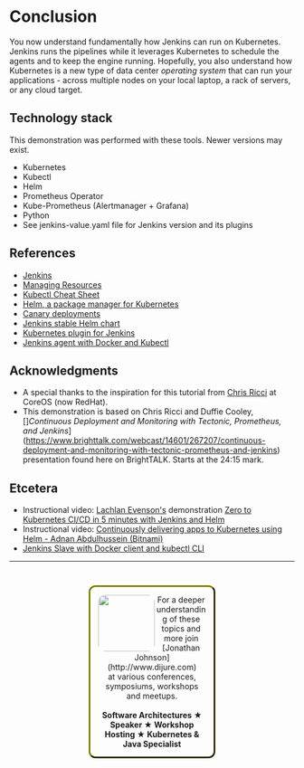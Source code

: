 # Conclusion #

You now understand fundamentally how Jenkins can run on Kubernetes. Jenkins runs the pipelines while it leverages Kubernetes to schedule the agents and to keep the engine running. Hopefully, you also understand how Kubernetes is a new type of data center _operating system_ that can run your applications - across multiple nodes on your local laptop, a rack of servers, or any cloud target.

## Technology stack ##

This demonstration was performed with these tools. Newer versions may exist.

- Kubernetes
- Kubectl
- Helm
- Prometheus Operator
- Kube-Prometheus (Alertmanager + Grafana)
- Python
- See jenkins-value.yaml file for Jenkins version and its plugins

## References ##

- [Jenkins](https://jenkins.io/)
- [Managing Resources](https://kubernetes.io/docs/concepts/cluster-administration/manage-deployment/)
- [Kubectl Cheat Sheet](https://kubernetes.io/docs/reference/kubectl/cheatsheet/)
- [Helm, a package manager for Kubernetes](https://helm.sh/)
- [Canary deployments](
https://whatis.techtarget.com/definition/canary-canary-testing)
- [Jenkins stable Helm chart](https://github.com/kubernetes/charts/tree/master/stable/jenkins)
- [Kubernetes plugin for Jenkins](https://github.com/jenkinsci/kubernetes-plugin)
- [Jenkins agent with Docker and Kubectl](https://github.com/radu-matei/jenkins-slave-docker)

## Acknowledgments ##

- A special thanks to the inspiration for this tutorial from [Chris Ricci](https://github.com/cricci82) at CoreOS (now RedHat).
- This demonstration is based on Chris Ricci and Duffie Cooley, []*Continuous Deployment and Monitoring with Tectonic, Prometheus, and Jenkins*](https://www.brighttalk.com/webcast/14601/267207/continuous-deployment-and-monitoring-with-tectonic-prometheus-and-jenkins) presentation found here on BrightTALK. Starts at the 24:15 mark.

## Etcetera ##

- Instructional video: [Lachlan Evenson's](https://github.com/lachie83/croc-hunter) demonstration [Zero to Kubernetes CI/CD in 5 minutes with Jenkins and Helm](https://youtu.be/eMOzF_xAm7w)
- Instructional video: [Continuously delivering apps to Kubernetes using Helm - Adnan Abdulhussein (Bitnami)](https://youtu.be/CmPK93hg5w8)
- [Jenkins Slave with Docker client and kubectl CLI](https://github.com/radu-matei/jenkins-slave-docker)

------
<p style="text-align: center; padding: 1em; margin: 3em; margin-left: 10em; margin-right: 10em; border-; 1px; border-color: olive;  border-radius: 12px; border-style:outset">
<img align="left" src="/javajon/courses/kubernetes-pipelines/tekton/assets/jonathan-johnson.jpg" width="100" style="border-radius: 12px">
For a deeper understanding of these topics and more join <br>[Jonathan Johnson](http://www.dijure.com)<br> at various conferences, symposiums, workshops and meetups.
<br><br>
<b>Software Architectures ★ Speaker ★ Workshop Hosting ★ Kubernetes & Java Specialist</b>
</p>

